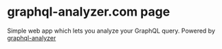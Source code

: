 # graphql-analyzer.com page

Simple web app which lets you analyze your GraphQL query. Powered by [graphql-analyzer](https://github.com/andimarek/graphql-analyzer)